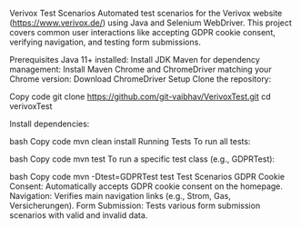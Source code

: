 Verivox Test Scenarios
Automated test scenarios for the Verivox website (https://www.verivox.de/) using Java and Selenium WebDriver. This project covers common user interactions like accepting GDPR cookie consent, verifying navigation, and testing form submissions.

Prerequisites
Java 11+ installed: Install JDK
Maven for dependency management: Install Maven
Chrome and ChromeDriver matching your Chrome version: Download ChromeDriver
Setup
Clone the repository:


Copy code
git clone https://github.com/git-vaibhav/VerivoxTest.git
cd verivoxTest


Install dependencies:

bash
Copy code
mvn clean install
Running Tests
To run all tests:

bash
Copy code
mvn test
To run a specific test class (e.g., GDPRTest):

bash
Copy code
mvn -Dtest=GDPRTest test
Test Scenarios
GDPR Cookie Consent: Automatically accepts GDPR cookie consent on the homepage.
Navigation: Verifies main navigation links (e.g., Strom, Gas, Versicherungen).
Form Submission: Tests various form submission scenarios with valid and invalid data.
